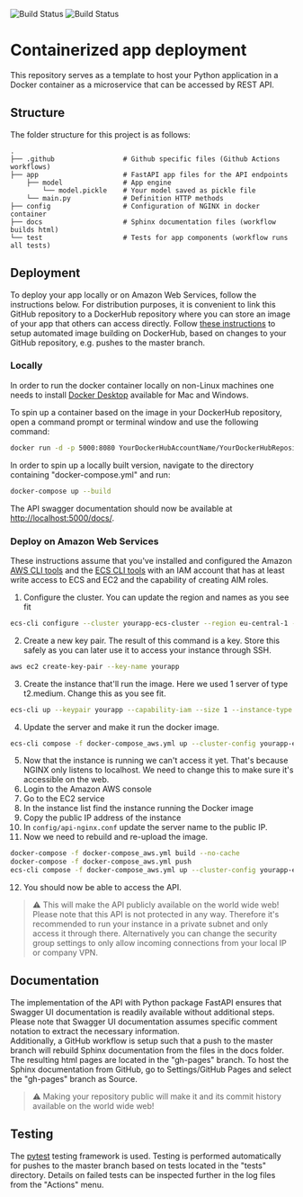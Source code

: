 ![Build Status](https://github.com/OF-AVM-DK/ContainerizedAppDeployment/workflows/sphinx-autobuild/badge.svg)
![Build Status](https://github.com/OF-AVM-DK/ContainerizedAppDeployment/workflows/app-tests/badge.svg)

# Containerized app deployment
This repository serves as a template to host your Python application in a Docker container as a microservice that can be accessed by REST API. 

## Structure
The folder structure for this project is as follows:

    .
    ├── .github                 # Github specific files (Github Actions workflows)
    ├── app                     # FastAPI app files for the API endpoints
        ├── model               # App engine
            └── model.pickle    # Your model saved as pickle file
        └── main.py             # Definition HTTP methods
    ├── config                  # Configuration of NGINX in docker container
    ├── docs                    # Sphinx documentation files (workflow builds html)
    └── test                    # Tests for app components (workflow runs all tests)

## Deployment
To deploy your app locally or on Amazon Web Services, follow the instructions below. For distribution purposes, it is convenient to link this GitHub repository to a DockerHub repository where you can store an image of your app that others can access directly. Follow [these instructions](https://docs.docker.com/docker-hub/builds/) to setup automated image building on DockerHub, based on changes to your GitHub repository, e.g. pushes to the master branch. 

### Locally
In order to run the docker container locally on non-Linux machines one needs to install [Docker Desktop](https://www.docker.com/products/docker-desktop) available for Mac and Windows.  

To spin up a container based on the image in your DockerHub repository, open a command prompt or terminal window and use the following command: 

```bash
docker run -d -p 5000:8080 YourDockerHubAccountName/YourDockerHubRepository:latest
```

In order to spin up a locally built version, navigate to the directory containing "docker-compose.yml" and run:

```bash
docker-compose up --build
```

The API swagger documentation should now be available at [http://localhost:5000/docs/](http://localhost:5000/docs/).

### Deploy on Amazon Web Services
These instructions assume that you've installed and configured the Amazon [AWS CLI tools](https://docs.aws.amazon.com/cli/latest/userguide/install-cliv2.html) and the [ECS CLI tools](https://docs.aws.amazon.com/AmazonECS/latest/developerguide/ECS_CLI_Configuration.html) with an IAM account that has at least write access to ECS and EC2 and the capability of creating AIM roles.

1. Configure the cluster. You can update the region and names as you see fit
```bash
ecs-cli configure --cluster yourapp-ecs-cluster --region eu-central-1 --config-name yourapp-ecs-conf --cfn-stack-name yourapp-ecs-stack --default-launch-type ec2
```
2. Create a new key pair. The result of this command is a key. Store this safely as you can later use it to access your instance through SSH.
```bash
aws ec2 create-key-pair --key-name yourapp
```
3. Create the instance that'll run the image. Here we used 1 server of type t2.medium. Change this as you see fit.
```bash
ecs-cli up --keypair yourapp --capability-iam --size 1 --instance-type t2.medium --cluster-config yourapp-ecs-conf
```
4. Update the server and make it run the docker image.
```bash
ecs-cli compose -f docker-compose_aws.yml up --cluster-config yourapp-ecs-conf
```
5. Now that the instance is running we can't access it yet. That's because NGINX only listens to localhost. We need to change this to make sure it's accessible on the web.
6. Login to the Amazon AWS console
7. Go to the EC2 service
8. In the instance list find the instance running the Docker image
9. Copy the public IP address of the instance
10. In ```config/api-nginx.conf``` update the server name to the public IP.
11. Now we need to rebuild and re-upload the image.
```bash
docker-compose -f docker-compose_aws.yml build --no-cache
docker-compose -f docker-compose_aws.yml push
ecs-cli compose -f docker-compose_aws.yml up --cluster-config yourapp-ecs-conf --force-update
```
12. You should now be able to access the API.

> :warning: This will make the API publicly available on the world wide web! Please note that this API is not protected in any way. Therefore it's recommended to run your instance in a private subnet and only access it through there. Alternatively you can change the security group settings to only allow incoming connections from your local IP or company VPN.  

## Documentation
The implementation of the API with Python package FastAPI ensures that Swagger UI documentation is readily available without additional steps. Please note that Swagger UI documentation assumes specific comment notation to extract the necessary information.  
Additionally, a GitHub workflow is setup such that a push to the master branch will rebuild Sphinx documentation from the files in the docs folder. The resulting html pages are located in the "gh-pages" branch. To host the Sphinx documentation from GitHub, go to Settings/GitHub Pages and select the "gh-pages" branch as Source. 

> :warning: Making your repository public will make it and its commit history available on the world wide web!

## Testing
The [pytest](https://docs.pytest.org/en/stable/) testing framework is used. Testing is performed automatically for pushes to the master branch based on tests located in the "tests" directory. Details on failed tests can be inspected further in the log files from the "Actions" menu. 
